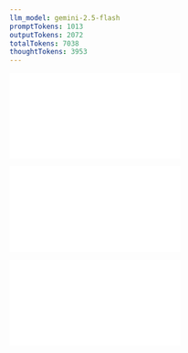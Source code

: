 ```yaml
---
llm_model: gemini-2.5-flash
promptTokens: 1013
outputTokens: 2072
totalTokens: 7038
thoughtTokens: 3953
---
```


![@](steps/_.1631ab0a.md)

![@](steps/file.3a5159e9.md)

![@](steps/response.0e8746b5.md)